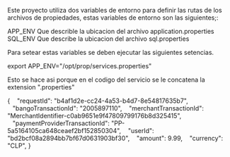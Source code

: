 Este proyecto utiliza dos variables de entorno para definir las rutas de los archivos de propiedades, 
estas variables de entorno son las siguientes;:

APP_ENV Que describle la ubicacion del archivo application.properties
SQL_ENV Que describe la ubicacion del archivo sql.properties

Para setear estas variables se deben ejecutar las siguientes setencias.

export APP_ENV="/opt/prop/services.properties"

Esto se hace asi porque en el codigo del servicio se le concatena la extension ".properties"


{
    "requestId": "b4af1d2e-cc24-4a53-b4d7-8e54817635b7",
    "bangoTransactionId": "2005897110",
    "merchantTransactionId": "MerchantIdentifier-c0ab9651e9f47809799176b8d325415",
    "paymentProviderTransactionId": "PP-5a5164105ca648ceaef2bf152850304",
    "userId": "bd2bcf08a2894bb7bf67d0631903bf30",
    "amount": 9.99,
    "currency": "CLP",
}